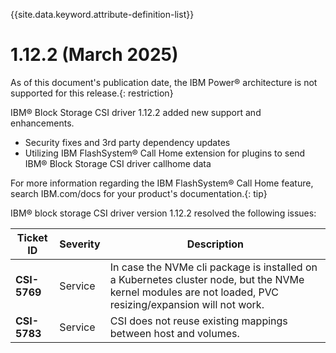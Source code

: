 
{{site.data.keyword.attribute-definition-list}}

# 1.12.2 (March 2025)

As of this document's publication date, the IBM Power® architecture is not supported for this release.{: restriction}

IBM® Block Storage CSI driver 1.12.2 added new support and enhancements.
- Security fixes and 3rd party dependency updates
- Utilizing IBM FlashSystem® Call Home extension for plugins to send IBM® Block Storage CSI driver callhome data

For more information regarding the IBM FlashSystem® Call Home feature, search IBM.com/docs for your product's documentation.{: tip}

IBM® block storage CSI driver version 1.12.2 resolved the following issues:

|Ticket ID|Severity|Description|
|---------|--------|-----------|
|**CSI-5769**|Service|In case the NVMe cli package is installed on a Kubernetes cluster node, but the NVMe kernel modules are not loaded, PVC resizing/expansion will not work.|
|**CSI-5783**|Service|CSI does not reuse existing mappings between host and volumes.|
